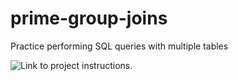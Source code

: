 # prime-group-joins

Practice performing SQL queries with multiple tables

![Link](https://github.com/lbskinner/sql-join-challenge?organization=lbskinner&organization=lbskinner) to project instructions.
